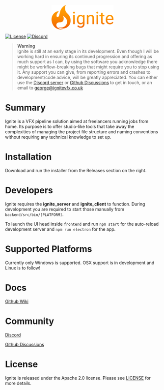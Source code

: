 <p align="center">
  <img src="frontend/public/media/logo_type.png" align="center" height="80" />
</p>

[![License](https://img.shields.io/badge/License-Apache%202.0-blue.svg)](https://github.com/georgesavvas/ignite/blob/main/LICENSE)
[![Discord](https://img.shields.io/discord/1022924444261429269?logo=discord&logoColor=whitesmoke)](https://discord.gg/2HWQduERrJ)

> **Warning**<br>
> Ignite is still at an early stage in its development. Even though I will be working hard in ensuring its continued progression and offering as much support as I can, by using the software you acknowledge there might be workflow-breaking bugs that might require you to stop using it.
> Any support you can give, from reporting errors and crashes to development/code advice, will be greatly appreciated. You can either use the [Discord server](https://discord.gg/2HWQduERrJ) or [Github Discussions](https://github.com/georgesavvas/ignite/discussions) to get in touch, or an email to george@ignitevfx.co.uk

# Summary
Ignite is a VFX pipeline solution aimed at freelancers running jobs from home. Its purpose is to offer studio-like tools that take away the complexities of managing the project file structure and naming conventions without requiring any technical knowledge to set up.

# Installation
Download and run the installer from the Releases section on the right.

# Developers

Ignite requires the **ignite_server** and **ignite_client** to function. During development you are required to start those manually from `backend/src/bin/[PLATFORM]`.

To launch the UI head inside `frontend` and run `npm start` for the auto-reload development server and `npm run electron` for the app.

# Supported Platforms
Currently only Windows is supported. OSX support is in development and Linux is to follow!

# Docs
[Github Wiki](https://github.com/georgesavvas/ignite/wiki)

# Community
[Discord](https://discord.gg/2HWQduERrJ)

[Github Discussions](https://github.com/georgesavvas/ignite/discussions)

# License
Ignite is released under the Apache 2.0 license. Please see [LICENSE](https://github.com/georgesavvas/ignite/blob/main/LICENSE) for more details.
